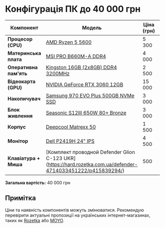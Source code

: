 # Конфігурація ПК до 40 000 грн

| Компонент             | Модель                                                                 | Ціна (грн) | Опис                                                                 |
|-----------------------|------------------------------------------------------------------------|------------|----------------------------------------------------------------------|
| **Процесор (CPU)**    | [AMD Ryzen 5 5600](https://hard.rozetka.com.ua/amd-100-100000927box/p342341803/)       | 5 300      | ![AMD Ryzen 5 5600](https://hard.rozetka.com.ua/intel-bx8071512400f/p331700554/) |
| **Материнська плата** | [MSI PRO B660M-A DDR4](https://telemart.ua/ua/products/msi-pro-b660m-a-ddr4-s1700-intel-b660/?srsltid=AfmBOoqhRLDKeIUCE8Txx3N0EoXgBS3cQzMVGz0ES4tcKr3_LNkzaEv3)       | 4 000      | ![MSI PRO B660M-A DDR4](https://example.com/msi-pro-b660m-a-ddr4.jpg) |
| **Оперативна пам'ять**| [Kingston 16GB (2x8GB) DDR4 3200MHz](https://hotline.ua/ua/computer-moduli-pamyati-dlya-pk-i-noutbukov/kingston-fury-16-gb-2x8gb-ddr4-3200-mhz-beast-black-kf432c16bbk216/)| 2 500      | ![Kingston 16GB](https://example.com/kingston-16gb.jpg)              |
| **Відеокарта (GPU)**  | [NVIDIA GeForce RTX 3060 12GB](https://hard.rozetka.com.ua/gigabyte-gv-n3060wf2oc-12gd/p360071712/)      | 15 000     | ![RTX 3060](https://example.com/rtx-3060-12gb.jpg)                   |
| **Накопичувач**       | [Samsung 970 EVO Plus 500GB NVMe SSD](https://hotline.ua/ua/computer-diski-ssd/samsung-970-evo-plus-500-gb-mz-v7s500bw/)| 3 000      | ![Samsung 970 EVO Plus](https://example.com/970-evo-plus.jpg)         |
| **Блок живлення**     | [Seasonic S12III 650W 80+ Bronze](https://hard.rozetka.com.ua/seasonic_ssr_650gb3/p191882580/) | 3 000      | ![Seasonic S12III](https://example.com/seasonic-s12iii.jpg)          |
| **Корпус**            | [Deepcool Matrexx 50](https://hard.rozetka.com.ua/gamemax-edge/p386538324/?gad_source=1&gclid=EAIaIQobChMIwrX5-rfeiwMVuWSRBR3UdSuVEAQYASABEgLGdfD_BwE)         | 1 500      | ![Deepcool Matrexx 50](https://example.com/deepcool-matrexx-50.jpg)   |
| **Монітор**           | [Dell P2419H 24" IPS](https://technokoshyk.com.ua/ua/p2273100880-bezramochnyj-monitor-dell.html)                 | 4 500      | ![Dell P2419H](https://example.com/dell-p2419h.jpg)                   |
| **Клавіатура + Миша**           | [Комплект проводной Defender Glion C-123 UKR]  (https://hard.rozetka.com.ua/defender-4714033451222/p415839294/)                 |  500      | ![Комплект проводной Defender Glion C-123 UKR] (https://hard.rozetka.com.ua/defender-4714033451222/p415839294/)                 |

**Загальна вартість:** 40 000 грн

## Примітка  
Ціни та наявність компонентів можуть змінюватися. Рекомендую перевірити актуальні пропозиції на українських інтернет-магазинах, таких як [Rozetka](https://rozetka.com.ua/) або [MOYO](https://www.moyo.ua/).
